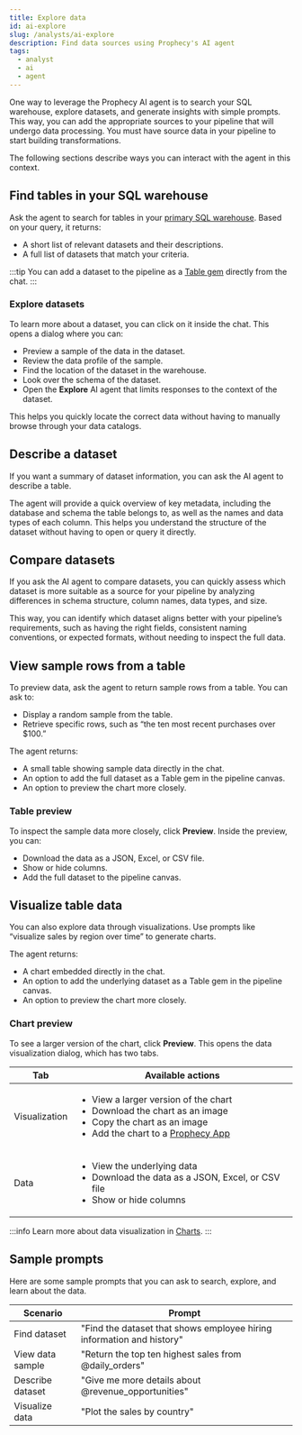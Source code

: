 ```yaml
---
title: Explore data
id: ai-explore
slug: /analysts/ai-explore
description: Find data sources using Prophecy's AI agent
tags:
  - analyst
  - ai
  - agent
---
```


One way to leverage the Prophecy AI agent is to search your SQL warehouse, explore datasets, and generate insights with simple prompts. This way, you can add the appropriate sources to your pipeline that will undergo data processing. You must have source data in your pipeline to start building transformations.

The following sections describe ways you can interact with the agent in this context.

## Find tables in your SQL warehouse

Ask the agent to search for tables in your [primary SQL warehouse](docs/administration/fabrics/prophecy-fabrics/prophecy-fabrics.md). Based on your query, it returns:

- A short list of relevant datasets and their descriptions.
- A full list of datasets that match your criteria.

:::tip
You can add a dataset to the pipeline as a [Table gem](/analysts/table) directly from the chat.
:::

### Explore datasets

To learn more about a dataset, you can click on it inside the chat. This opens a dialog where you can:

- Preview a sample of the data in the dataset.
- Review the data profile of the sample.
- Find the location of the dataset in the warehouse.
- Look over the schema of the dataset.
- Open the **Explore** AI agent that limits responses to the context of the dataset.

This helps you quickly locate the correct data without having to manually browse through your data catalogs.

## Describe a dataset

If you want a summary of dataset information, you can ask the AI agent to describe a table.

The agent will provide a quick overview of key metadata, including the database and schema the table belongs to, as well as the names and data types of each column. This helps you understand the structure of the dataset without having to open or query it directly.

## Compare datasets

If you ask the AI agent to compare datasets, you can quickly assess which dataset is more suitable as a source for your pipeline by analyzing differences in schema structure, column names, data types, and size.

This way, you can identify which dataset aligns better with your pipeline’s requirements, such as having the right fields, consistent naming conventions, or expected formats, without needing to inspect the full data.

## View sample rows from a table

To preview data, ask the agent to return sample rows from a table. You can ask to:

- Display a random sample from the table.
- Retrieve specific rows, such as “the ten most recent purchases over $100.”

The agent returns:

- A small table showing sample data directly in the chat.
- An option to add the full dataset as a Table gem in the pipeline canvas.
- An option to preview the chart more closely.

### Table preview

To inspect the sample data more closely, click **Preview**. Inside the preview, you can:

- Download the data as a JSON, Excel, or CSV file.
- Show or hide columns.
- Add the full dataset to the pipeline canvas.

## Visualize table data

You can also explore data through visualizations. Use prompts like “visualize sales by region over time” to generate charts.

The agent returns:

- A chart embedded directly in the chat.
- An option to add the underlying dataset as a Table gem in the pipeline canvas.
- An option to preview the chart more closely.

### Chart preview

To see a larger version of the chart, click **Preview**. This opens the data visualization dialog, which has two tabs.

| Tab           | Available actions                                                                                                                                                                                                            |
| ------------- | ---------------------------------------------------------------------------------------------------------------------------------------------------------------------------------------------------------------------------- |
| Visualization | <ul class="table-list"><li>View a larger version of the chart</li><li>Download the chart as an image</li><li>Copy the chart as an image</li><li>Add the chart to a [Prophecy App](/analysts/business-applications)</li></ul> |
| Data          | <ul class="table-list"><li>View the underlying data</li><li>Download the data as a JSON, Excel, or CSV file</li><li>Show or hide columns</li></ul>                                                                           |

:::info
Learn more about data visualization in [Charts](/analysts/charts).
:::

## Sample prompts

Here are some sample prompts that you can ask to search, explore, and learn about the data.

| Scenario         | Prompt                                                                |
| ---------------- | --------------------------------------------------------------------- |
| Find dataset     | "Find the dataset that shows employee hiring information and history" |
| View data sample | "Return the top ten highest sales from @daily_orders"                 |
| Describe dataset | "Give me more details about @revenue_opportunities"                   |
| Visualize data   | "Plot the sales by country"                                           |

